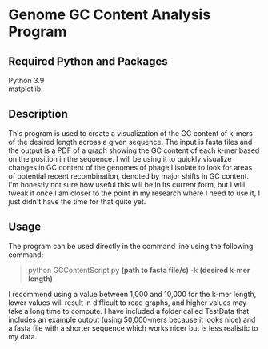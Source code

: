 # **Genome GC Content Analysis Program**

## Required Python and Packages
Python 3.9\
matplotlib

## Description
This program is used to create a visualization of the GC content of k-mers of the desired length across a given sequence.
The input is fasta files and the output is a PDF of a graph showing the GC content of each k-mer based on the position in the sequence.
I will be using it to quickly visualize changes in GC content of the genomes of phage I isolate to look for areas of potential recent recombination, denoted by major shifts in GC content. I'm honestly not sure how useful this will be in its current form, but I will tweak it once I am closer to the point in my research where I need to use it, I just didn't have the time for that quite yet.

## Usage
The program can be used directly in the command line using the following command:
> python GCContentScript.py **(path to fasta file/s)** -k **(desired k-mer length)**

I recommend using a value between 1,000 and 10,000 for the k-mer length, lower values will result in difficult to read graphs, and higher values may take a long time to compute.
I have included a folder called TestData that includes an example output (using 50,000-mers because it looks nice) and a fasta file with a shorter sequence which works nicer but is less realistic to my data.
